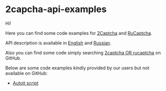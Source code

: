 # 2capcha-api-examples
Hi!

Here you can find some code examples for [2Captcha](https://2captcha.com/) and [RuCaptcha](http://rucaptcha.com).

API description is available in [English](https://2captcha.com/2captcha-api) and [Russian](https://rucaptcha.com/api-rucaptcha).

Also you can find some code simply searching [2captcha OR rucaptcha](https://github.com/search?q=2captcha+OR+rucaptcha) on GitHub.

Below are some code examples kindly provided by our users but not available on GitHub:
* [Autoit script](http://indibit.de/website-interaction-and-solve-captchas-automatically/)

